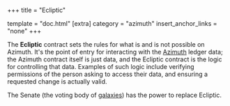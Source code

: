 +++
title = "Ecliptic"

template = "doc.html"
[extra]
category = "azimuth"
insert_anchor_links = "none"
+++

The **Ecliptic** contract sets the rules for what is and is not possible on Azimuth. It's the point of entry for interacting with the [Azimuth](../azimuth) ledger data; the Azimuth contract itself is just data, and the Ecliptic contract is the logic for controlling that data. Examples of such logic include verifying permissions of the person asking to access their data, and ensuring a requested change is actually valid.

The Senate (the voting body of [galaxies](../galaxy)) has the power to replace Ecliptic.
